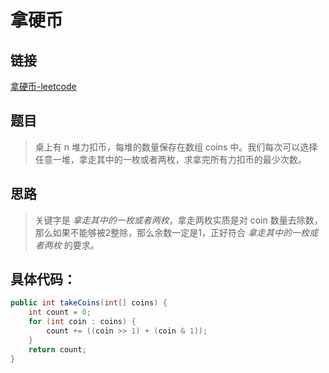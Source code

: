 # 拿硬币

## 链接
[拿硬币-leetcode](https://leetcode-cn.com/contest/season/2020-spring/problems/na-ying-bi/)
## 题目
> 桌上有 n 堆力扣币，每堆的数量保存在数组 coins 中。我们每次可以选择任意一堆，拿走其中的一枚或者两枚，求拿完所有力扣币的最少次数。

## 思路
> 关键字是 *拿走其中的一枚或者两枚*，拿走两枚实质是对 coin 数量去除数，那么如果不能够被2整除，那么余数一定是1，正好符合 *拿走其中的一枚或者两枚* 的要求。

## 具体代码：
```java
public int takeCoins(int[] coins) {
    int count = 0;
    for (int coin : coins) {
        count += ((coin >> 1) + (coin & 1));
    }
    return count;
}
